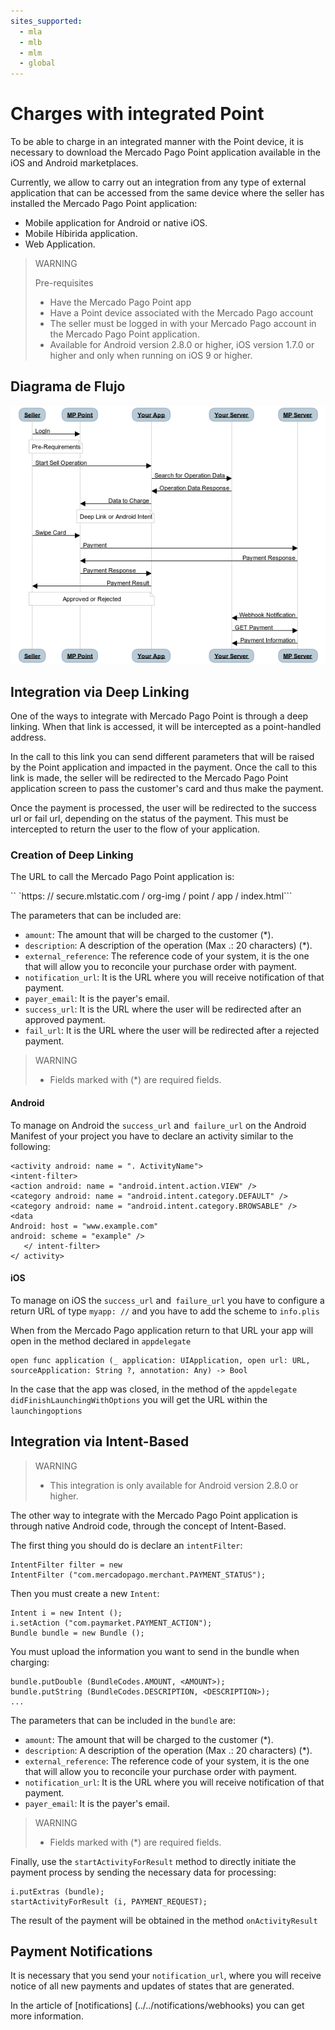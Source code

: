 ```yaml
---
sites_supported:
  - mla
  - mlb
  - mlm
  - global
---
```


# Charges with integrated Point
To be able to charge in an integrated manner with the Point device, it is necessary to download the Mercado Pago Point application available in the iOS and Android marketplaces.

Currently, we allow to carry out an integration from any type of external application that can be accessed from the same device where the seller has installed the Mercado Pago Point application:

- Mobile application for Android or native iOS.
- Mobile Híbirida application.
- Web Application.

> WARNING
>
> Pre-requisites
>
> * Have the Mercado Pago Point app
> * Have a Point device associated with the Mercado Pago account
> * The seller must be logged in with your Mercado Pago account in the Mercado Pago Point application.
> * Available for Android version 2.8.0 or higher, iOS version 1.7.0 or higher and only when running on iOS 9 or higher.

## Diagrama de Flujo

![instore diagram](/images/point_diagram.png)


## Integration via Deep Linking

One of the ways to integrate with Mercado Pago Point is through a deep linking. When that link is accessed, it will be intercepted as a point-handled address.

In the call to this link you can send different parameters that will be raised by the Point application and impacted in the payment. Once the call to this link is made, the seller will be redirected to the Mercado Pago Point application screen to pass the customer's card and thus make the payment.

Once the payment is processed, the user will be redirected to the success url or fail url, depending on the status of the payment. This must be intercepted to return the user to the flow of your application. 


### Creation of Deep Linking

The URL to call the Mercado Pago Point application is:


`` `https: // secure.mlstatic.com / org-img / point / app / index.html```

The parameters that can be included are:

* `amount`: The amount that will be charged to the customer (*).
* `description`: A description of the operation (Max .: 20 characters) (*).
* `external_reference`: The reference code of your system, it is the one that will allow you to reconcile your purchase order with payment.
* `notification_url`: It is the URL where you will receive notification of that payment.
* `payer_email`: It is the payer's email.
* `success_url`: It is the URL where the user will be redirected after an approved payment.
* `fail_url`: It is the URL where the user will be redirected after a rejected payment.

> WARNING
>
> * Fields marked with (*) are required fields.

#### Android
To manage on Android the `success_url` and` failure_url` on the Android Manifest of your project you have to declare an activity similar to the following:

```
<activity android: name = ". ActivityName">
<intent-filter>
<action android: name = "android.intent.action.VIEW" />
<category android: name = "android.intent.category.DEFAULT" />
<category android: name = "android.intent.category.BROWSABLE" />
<data
Android: host = "www.example.com"
android: scheme = "example" />
   </ intent-filter>
</ activity>
```

#### iOS
To manage on iOS the `success_url` and` failure_url` you have to configure a return URL of type `myapp: //` and you have to add the scheme to `info.plis`

When from the Mercado Pago application return to that URL your app will open in the method declared in `appdelegate`

```
open func application (_ application: UIApplication, open url: URL, sourceApplication: String ?, annotation: Any) -> Bool
```
In the case that the app was closed, in the method of the `appdelegate didFinishLaunchingWithOptions` you will get the URL within the` launchingoptions`



## Integration via Intent-Based
> WARNING
>
> * This integration is only available for Android version 2.8.0 or higher.

The other way to integrate with the Mercado Pago Point application is through native Android code, through the concept of Intent-Based.

The first thing you should do is declare an `intentFilter`:

```
IntentFilter filter = new
IntentFilter ("com.mercadopago.merchant.PAYMENT_STATUS");
```

Then you must create a new `Intent`:

```
Intent i = new Intent ();
i.setAction ("com.paymarket.PAYMENT_ACTION");
Bundle bundle = new Bundle ();
```

You must upload the information you want to send in the bundle when charging:

```
bundle.putDouble (BundleCodes.AMOUNT, <AMOUNT>);
bundle.putString (BundleCodes.DESCRIPTION, <DESCRIPTION>);
...
```

The parameters that can be included in the `bundle` are:

* `amount`: The amount that will be charged to the customer (*).
* `description`: A description of the operation (Max .: 20 characters) (*).
* `external_reference`: The reference code of your system, it is the one that will allow you to reconcile your purchase order with payment.
* `notification_url`: It is the URL where you will receive notification of that payment.
* `payer_email`: It is the payer's email.


> WARNING
>
> * Fields marked with (*) are required fields.


Finally, use the `startActivityForResult` method to directly initiate the payment process by sending the necessary data for processing:

```
i.putExtras (bundle);
startActivityForResult (i, PAYMENT_REQUEST);
```

The result of the payment will be obtained in the method `onActivityResult`

## Payment Notifications

It is necessary that you send your `notification_url`, where you will receive notice of all new payments and updates of states that are generated.

In the article of [notifications] (../../notifications/webhooks) you can get more information.

